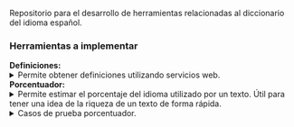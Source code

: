<p>Repositorio para el desarrollo de herramientas relacionadas al diccionario del idioma español.</p>
<h3>Herramientas a implementar</h3>
<b>Definiciones:</b>
<details>
  <summary>Permite obtener definiciones utilizando servicios web.</summary>
  Aún no implementado.
</details>
<b>Porcentuador:</b>
<details>
  <summary>Permite estimar el porcentaje del idioma utilizado por un texto. Útil para tener una idea de la riqueza de un texto de forma rápida.</summary>
  <p align="justify">
  Lo que se intenta calcular es lo siguiente: PORCENTAJE = 100*(cantidad de palabras(distintas) utilizadas)/(cantidad de palabras existentes(en el diccionario)). Debido a que el diccionario (palabras.txt) sólo presenta la forma más elemental de cada palabra (verbos sólo en infinitivo, sustantivos y adjetivos sólo en singular masculino/neutro, adverbios que se derivan de otra palabra son omitidos y solo se incluyen adverbios "puros" o de uso frecuente, etc.), si para calcular la cantidad PORCENTAJE se limitara a simplemente buscar cada palabra del archivo palabras.txt en el texto a analizar lo que se obtendría sería solo una estimación muy burda y poco realista de lo que se pretende calcular. Para hacer que la estimación sea mas realista se usan las siguientes heurísticas:
  <ol>
    <li>Se agregan todas las conjugaciones de los verbos regulares al diccionario, las ocurrencias de cualquier conjugación de un mismo verbo cuentan como una única plabra utilizada, por lo que, por ejemplo 'pinto' y 'pintas' cuentan como una única palabra utilizada (el verbo pintar).</li>
    <li>Se agregan todas las conjugaciones de los verbos irregulares al diccionario, las ocurrencias de cualquier conjugacion de un verbo irregular cuentan como palabras utilizadas individuales, por lo que, por ejemplo 'soy' y 'eres' cuentan como dos palabras utilizadas (aunque ambas palabras sean derivadas del verbo ser).</li>
    <li>Para los sustantivos y adjetivos que admiten forma femenina se agregan las mismas, también se agregan las formas masculina y femenina en plural. Al igual que con los verbos regulares, la ocurrencia de cualquiera de éstas cuatro formas (masculina/femenina, plural/singular) de una de éstas palabras cuentan como una única palabra utilizada. Aclaración: los sustantivos y adjetivos que no admiten forma femenina no introducen su forma plural al diccionario.</li>
  </ol>
  Finalmente las palabras del texto analizado que no estaban presentes en el diccionario son devueltas en un archivo con el nombre ausentes_fecha_hora.txt, tambien se muestran en la salida tanto el porcentaje real, como el porcentaje extendido, el cual resulta de agregar las palabras ausentes al diccionario, y el mismo se calcula de la siguiente forma: PORCENTAJE_EXTENDIDO: = 100*(cantidad de palabras utilizadas + cantidad de palabras ausentes)/(cantidad de palabras existentes + cantidad de palabras ausentes).
</p>
</details>
<details>
  <summary>Casos de prueba porcentuador.</summary>
  Nombre obra | Porcentaje real | Porcentaje extendido<br>
  4 3 2 1 (Paul Auster) | 15.184529941326645%, (13561/89308) | 22.42851876126495%, (21901/97648)<br>
  La Santa Biblia (Digitalización por google) | 12.295651005509026%, (10981/89308) | 42.51018385995816%, (57918/136245)<br>
  Don Quijote de la Mancha (Miguel de Cervantes) | 11.832086711156895%, (10567/89308) | 18.917332564461653%, (18371/97112)<br>
  Cien años de soledad (Gabriel García Márquez) | 10.522013705379138%, (9397/89308) | 14.218085791575422%, (13245/93156)<br>
  Odisea (Homero) | 7.207640972813186%, (6437/89308) | 13.074809096249057%, (12465/95336)<br>
  Ilíada (Homero) | 6.903076991982801%, (6165/89308) | 12.164846077457796%, (11515/94658)<br>
</details>
